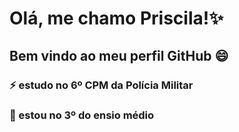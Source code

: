 # Olá, me chamo Priscila!✨ 
## Bem vindo ao meu perfil GitHub 😄

### ⚡ estudo no 6º CPM da Polícia Militar
### 💬 estou no 3º do ensio médio



